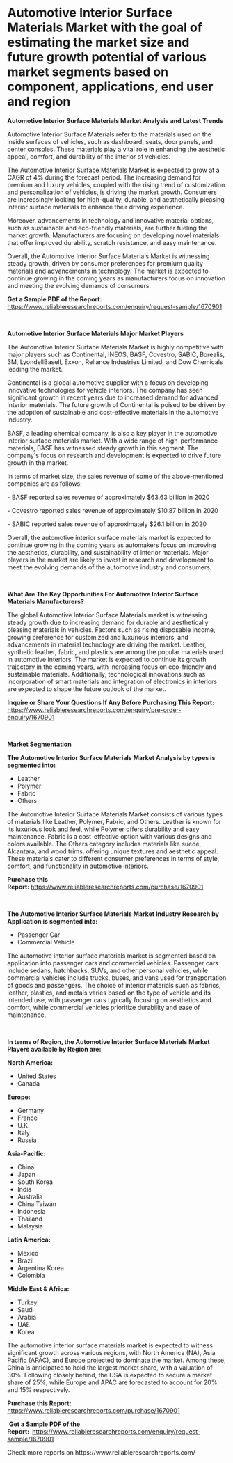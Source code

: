 <p><h1>Automotive Interior Surface Materials Market with the goal of estimating the market size and future growth potential of various market segments based on component, applications, end user and region</h1></p><p><strong>Automotive Interior Surface Materials Market Analysis and Latest Trends</strong></p>
<p><p>Automotive Interior Surface Materials refer to the materials used on the inside surfaces of vehicles, such as dashboard, seats, door panels, and center consoles. These materials play a vital role in enhancing the aesthetic appeal, comfort, and durability of the interior of vehicles.</p><p>The Automotive Interior Surface Materials Market is expected to grow at a CAGR of 4% during the forecast period. The increasing demand for premium and luxury vehicles, coupled with the rising trend of customization and personalization of vehicles, is driving the market growth. Consumers are increasingly looking for high-quality, durable, and aesthetically pleasing interior surface materials to enhance their driving experience.</p><p>Moreover, advancements in technology and innovative material options, such as sustainable and eco-friendly materials, are further fueling the market growth. Manufacturers are focusing on developing novel materials that offer improved durability, scratch resistance, and easy maintenance.</p><p>Overall, the Automotive Interior Surface Materials Market is witnessing steady growth, driven by consumer preferences for premium quality materials and advancements in technology. The market is expected to continue growing in the coming years as manufacturers focus on innovation and meeting the evolving demands of consumers.</p></p>
<p><strong>Get a Sample PDF of the Report:&nbsp;</strong> <a href="https://www.reliableresearchreports.com/enquiry/request-sample/1670901">https://www.reliableresearchreports.com/enquiry/request-sample/1670901</a></p>
<p>&nbsp;</p>
<p><strong>Automotive Interior Surface Materials Major Market Players</strong></p>
<p><p>The Automotive Interior Surface Materials Market is highly competitive with major players such as Continental, INEOS, BASF, Covestro, SABIC, Borealis, 3M, LyondellBasell, Exxon, Reliance Industries Limited, and Dow Chemicals leading the market.</p><p>Continental is a global automotive supplier with a focus on developing innovative technologies for vehicle interiors. The company has seen significant growth in recent years due to increased demand for advanced interior materials. The future growth of Continental is poised to be driven by the adoption of sustainable and cost-effective materials in the automotive industry.</p><p>BASF, a leading chemical company, is also a key player in the automotive interior surface materials market. With a wide range of high-performance materials, BASF has witnessed steady growth in this segment. The company's focus on research and development is expected to drive future growth in the market.</p><p>In terms of market size, the sales revenue of some of the above-mentioned companies are as follows:</p><p>- BASF reported sales revenue of approximately $63.63 billion in 2020</p><p>- Covestro reported sales revenue of approximately $10.87 billion in 2020</p><p>- SABIC reported sales revenue of approximately $26.1 billion in 2020</p><p>Overall, the automotive interior surface materials market is expected to continue growing in the coming years as automakers focus on improving the aesthetics, durability, and sustainability of interior materials. Major players in the market are likely to invest in research and development to meet the evolving demands of the automotive industry and consumers.</p></p>
<p>&nbsp;</p>
<p><strong>What Are The Key Opportunities For Automotive Interior Surface Materials Manufacturers?</strong></p>
<p><p>The global Automotive Interior Surface Materials market is witnessing steady growth due to increasing demand for durable and aesthetically pleasing materials in vehicles. Factors such as rising disposable income, growing preference for customized and luxurious interiors, and advancements in material technology are driving the market. Leather, synthetic leather, fabric, and plastics are among the popular materials used in automotive interiors. The market is expected to continue its growth trajectory in the coming years, with increasing focus on eco-friendly and sustainable materials. Additionally, technological innovations such as incorporation of smart materials and integration of electronics in interiors are expected to shape the future outlook of the market.</p></p>
<p><strong>Inquire or Share Your Questions If Any Before Purchasing This Report:</strong> <a href="https://www.reliableresearchreports.com/enquiry/pre-order-enquiry/1670901">https://www.reliableresearchreports.com/enquiry/pre-order-enquiry/1670901</a></p>
<p>&nbsp;</p>
<p><strong>Market Segmentation</strong></p>
<p><strong>The Automotive Interior Surface Materials Market Analysis by types is segmented into:</strong></p>
<p><ul><li>Leather</li><li>Polymer</li><li>Fabric</li><li>Others</li></ul></p>
<p><p>The Automotive Interior Surface Materials Market consists of various types of materials like Leather, Polymer, Fabric, and Others. Leather is known for its luxurious look and feel, while Polymer offers durability and easy maintenance. Fabric is a cost-effective option with various designs and colors available. The Others category includes materials like suede, Alcantara, and wood trims, offering unique textures and aesthetic appeal. These materials cater to different consumer preferences in terms of style, comfort, and functionality in automotive interiors.</p></p>
<p><strong>Purchase this Report:&nbsp;</strong><a href="https://www.reliableresearchreports.com/purchase/1670901">https://www.reliableresearchreports.com/purchase/1670901</a></p>
<p>&nbsp;</p>
<p><strong>The Automotive Interior Surface Materials Market Industry Research by Application is segmented into:</strong></p>
<p><ul><li>Passenger Car</li><li>Commercial Vehicle</li></ul></p>
<p><p>The automotive interior surface materials market is segmented based on application into passenger cars and commercial vehicles. Passenger cars include sedans, hatchbacks, SUVs, and other personal vehicles, while commercial vehicles include trucks, buses, and vans used for transportation of goods and passengers. The choice of interior materials such as fabrics, leather, plastics, and metals varies based on the type of vehicle and its intended use, with passenger cars typically focusing on aesthetics and comfort, while commercial vehicles prioritize durability and ease of maintenance.</p></p>
<p>&nbsp;</p>
<p><strong>In terms of Region, the Automotive Interior Surface Materials Market Players available by Region are:</strong></p>
<p>
    <p> <strong> North America: </strong>
        <ul>
            <li>United States</li>
            <li>Canada</li>
        </ul>
        </p> 
    <p> <strong> Europe: </strong>
        <ul>
            <li>Germany</li>
            <li>France</li>
            <li>U.K.</li>
            <li>Italy</li>
            <li>Russia</li>
        </ul>
        </p> 
    <p> <strong> Asia-Pacific: </strong>
        <ul>
            <li>China</li>
            <li>Japan</li>
            <li>South Korea</li>
            <li>India</li>
            <li>Australia</li>
            <li>China Taiwan</li>
            <li>Indonesia</li>
            <li>Thailand</li>
            <li>Malaysia</li>
        </ul>
        </p> 
    <p> <strong> Latin America: </strong>
        <ul>
            <li>Mexico</li>
            <li>Brazil</li>
            <li>Argentina Korea</li>
            <li>Colombia</li>
        </ul>
        </p> 
    <p> <strong> Middle East & Africa: </strong>
        <ul>
            <li>Turkey</li>
            <li>Saudi</li>
            <li>Arabia</li>
            <li>UAE</li>
            <li>Korea</li>
        </ul>
    </p>
    </p>
<p><p>The automotive interior surface materials market is expected to witness significant growth across various regions, with North America (NA), Asia Pacific (APAC), and Europe projected to dominate the market. Among these, China is anticipated to hold the largest market share, with a valuation of 30%. Following closely behind, the USA is expected to secure a market share of 25%, while Europe and APAC are forecasted to account for 20% and 15% respectively.</p></p>
<p><strong>Purchase this Report: </strong><a href="https://www.reliableresearchreports.com/purchase/1670901">https://www.reliableresearchreports.com/purchase/1670901</a></p>
<p>&nbsp;<strong>Get a Sample PDF of the Report:&nbsp;&nbsp;</strong><a href="https://www.reliableresearchreports.com/enquiry/request-sample/1670901">https://www.reliableresearchreports.com/enquiry/request-sample/1670901</a></p>
<p><strong></strong></p>
<p>Check more reports on https://www.reliableresearchreports.com/</p>